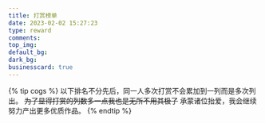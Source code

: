```yaml
---
title: 打赏榜单
date: 2023-02-02 15:27:23
type: reward
comments:
top_img:
default_bg:
dark_bg:
businesscard: true
---
```

{% tip cogs %}
以下排名不分先后，同一人多次打赏不会累加到一列而是多次列出。
~~为了显得打赏的列数多一点我也是无所不用其极了~~
承蒙诸位抬爱，我会继续努力产出更多优质作品。
{% endtip %}